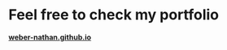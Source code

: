 # Feel free to check my portfolio
**[weber-nathan.github.io](https://weber-nathan.github.io "Nathan WEBER")**
